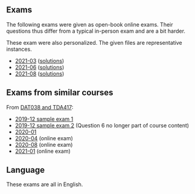 ## Exams

The following exams were given as open-book online exams.
Their questions thus differ from a typical in-person exam and are a bit harder.

These exam were also personalized.
The given files are representative instances.

* [2021-03](2021-03/exam.pdf) ([solutions](2021-03/solution.pdf))
* [2021-06](../LET375/2021-06/exam.pdf) ([solutions](../LET375/2021-06/solution.pdf))
* [2021-08](../DAT038_TDA417/exam.pdf) ([solutions](../DAT038_TDA417/2021-08/solution.pdf))

## Exams from similar courses

From [DAT038 and TDA417](../DAT038_TDA417):

* [2019-12 sample exam 1](../DAT038_TDA417/2019-12-sample-1)
* [2019-12 sample exam 2](../DAT038_TDA417/2019-12-sample-2) (Question 6 no longer part of course content)
* [2020-01](../DAT038_TDA417/2020-01)
* [2020-04](../DAT038_TDA417/2020-04) (online exam)
* [2020-08](../DAT038_TDA417/2020-08) (online exam)
* [2021-01](../DAT038_TDA417/2021-01) (online exam)

## Language

These exams are all in English.
